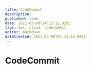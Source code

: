 ```yaml
---
title: CodeCommit
description: 
published: true
date: 2021-03-08T14:15:12.928Z
tags: aws, cloud, codecommit
editor: markdown
dateCreated: 2021-03-08T14:15:12.928Z
---
```


# CodeCommit